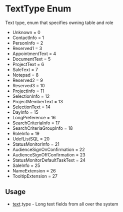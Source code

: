 <properties generated="1" SortOrder="990" />

# TextType Enum

Text type, enum that specifies owning table and role

* Unknown = 0
* ContactInfo = 1
* PersonInfo = 2
* Reserved1 = 3
* AppointmentText = 4
* DocumentText = 5
* ProjectText = 6
* SaleText = 7
* Notepad = 8
* Reserved2 = 9
* Reserved3 = 10
* ProjectInfo = 11
* SelectionInfo = 12
* ProjectMemberText = 13
* SelectionText = 14
* DayInfo = 15
* LongPreference = 16
* SearchCriteriaInfo = 17
* SearchCriteriaGroupInfo = 18
* RoleInfo = 19
* UdefListSQL = 20
* StatusMonitorInfo = 21
* AudienceSignOnConfirmation = 22
* AudienceSignOffConfirmation = 23
* StatusMonitorDefaultTaskText = 24
* SaleInfo = 25
* NameExtension = 26
* TooltipExtension = 27

## Usage
* [text](text.md).type - Long text fields from all over the system

